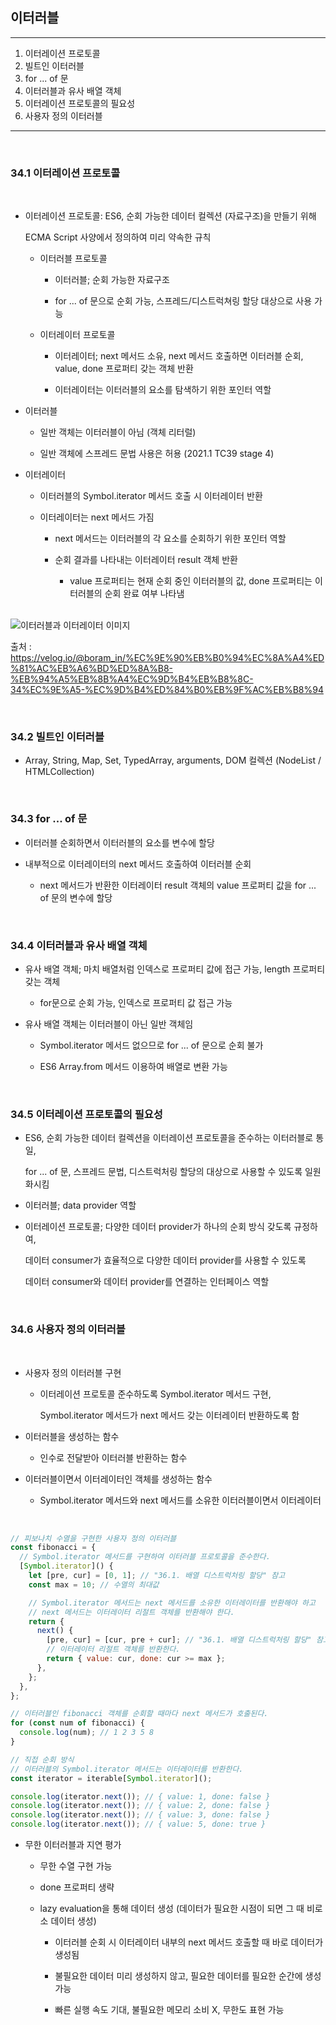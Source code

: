## 이터러블

---

1. 이터레이션 프로토콜
2. 빌트인 이터러블
3. for ... of 문
4. 이터러블과 유사 배열 객체
5. 이터레이션 프로토콜의 필요성
6. 사용자 정의 이터러블

---

<br/>

### 34.1 이터레이션 프로토콜

<br/>

- 이터레이션 프로토콜: ES6, 순회 가능한 데이터 컬렉션 (자료구조)을 만들기 위해

  ECMA Script 사양에서 정의하여 미리 약속한 규칙

  - 이터러블 프로토콜

    - 이터러블; 순회 가능한 자료구조

    - for ... of 문으로 순회 가능, 스프레드/디스트럭쳐링 할당 대상으로 사용 가능

  - 이터레이터 프로토콜

    - 이터레이터; next 메서드 소유, next 메서드 호출하면 이터러블 순회, value, done 프로퍼티 갖는 객체 반환

    - 이터레이터는 이터러블의 요소를 탐색하기 위한 포인터 역할

- 이터러블

  - 일반 객체는 이터러블이 아님 (객체 리터럴)

  - 일반 객체에 스프레드 문법 사용은 허용 (2021.1 TC39 stage 4)

- 이터레이터

  - 이터러블의 Symbol.iterator 메서드 호출 시 이터레이터 반환

  - 이터레이터는 next 메서드 가짐

    - next 메서드는 이터러블의 각 요소를 순회하기 위한 포인터 역할

    - 순회 결과를 나타내는 이터레이터 result 객체 반환

      - value 프로퍼티는 현재 순회 중인 이터러블의 값, done 프로퍼티는 이터러블의 순회 완료 여부 나타냄

      <br/>

<img src ="https://velog.velcdn.com/images%2Fboram_in%2Fpost%2F3331b023-0a87-4b06-a64e-cd7138805574%2Fimage.png" alt="이터러블과 이터레이터 이미지">

출처 : https://velog.io/@boram_in/%EC%9E%90%EB%B0%94%EC%8A%A4%ED%81%AC%EB%A6%BD%ED%8A%B8-%EB%94%A5%EB%8B%A4%EC%9D%B4%EB%B8%8C-34%EC%9E%A5-%EC%9D%B4%ED%84%B0%EB%9F%AC%EB%B8%94

<br/>

### 34.2 빌트인 이터러블

- Array, String, Map, Set, TypedArray, arguments, DOM 컬렉션 (NodeList / HTMLCollection)

<br/>

### 34.3 for ... of 문

- 이터러블 순회하면서 이터러블의 요소를 변수에 할당

- 내부적으로 이터레이터의 next 메서드 호출하여 이터러블 순회

  - next 메서드가 반환한 이터레이터 result 객체의 value 프로퍼티 값을 for ... of 문의 변수에 할당

<br/>

### 34.4 이터러블과 유사 배열 객체

- 유사 배열 객체; 마치 배열처럼 인덱스로 프로퍼티 값에 접근 가능, length 프로퍼티 갖는 객체

  - for문으로 순회 가능, 인덱스로 프로퍼티 값 접근 가능

- 유사 배열 객체는 이터러블이 아닌 일반 객체임

  - Symbol.iterator 메서드 없으므로 for ... of 문으로 순회 불가

  - ES6 Array.from 메서드 이용하여 배열로 변환 가능

<br/>

### 34.5 이터레이션 프로토콜의 필요성

- ES6, 순회 가능한 데이터 컬렉션을 이터레이션 프로토콜을 준수하는 이터러블로 통일,

  for ... of 문, 스프레드 문법, 디스트럭처링 할당의 대상으로 사용할 수 있도록 일원화시킴

- 이터러블; data provider 역할

- 이터레이션 프로토콜; 다양한 데이터 provider가 하나의 순회 방식 갖도록 규정하여,

  데이터 consumer가 효율적으로 다양한 데이터 provider를 사용할 수 있도록

  데이터 consumer와 데이터 provider를 연결하는 인터페이스 역할

<br/>

### 34.6 사용자 정의 이터러블

<br/>

- 사용자 정의 이터러블 구현

  - 이터레이션 프로토콜 준수하도록 Symbol.iterator 메서드 구현,

    Symbol.iterator 메서드가 next 메서드 갖는 이터레이터 반환하도록 함

- 이터러블을 생성하는 함수

  - 인수로 전달받아 이터러블 반환하는 함수

- 이터러블이면서 이터레이터인 객체를 생성하는 함수

  - Symbol.iterator 메서드와 next 메서드를 소유한 이터러블이면서 이터레이터

<br/>

```javascript
// 피보나치 수열을 구현한 사용자 정의 이터러블
const fibonacci = {
  // Symbol.iterator 메서드를 구현하여 이터러블 프로토콜을 준수한다.
  [Symbol.iterator]() {
    let [pre, cur] = [0, 1]; // "36.1. 배열 디스트럭처링 할당" 참고
    const max = 10; // 수열의 최대값

    // Symbol.iterator 메서드는 next 메서드를 소유한 이터레이터를 반환해야 하고
    // next 메서드는 이터레이터 리절트 객체를 반환해야 한다.
    return {
      next() {
        [pre, cur] = [cur, pre + cur]; // "36.1. 배열 디스트럭처링 할당" 참고
        // 이터레이터 리절트 객체를 반환한다.
        return { value: cur, done: cur >= max };
      },
    };
  },
};

// 이터러블인 fibonacci 객체를 순회할 때마다 next 메서드가 호출된다.
for (const num of fibonacci) {
  console.log(num); // 1 2 3 5 8
}

// 직접 순회 방식
// 이터러블의 Symbol.iterator 메서드는 이터레이터를 반환한다.
const iterator = iterable[Symbol.iterator]();

console.log(iterator.next()); // { value: 1, done: false }
console.log(iterator.next()); // { value: 2, done: false }
console.log(iterator.next()); // { value: 3, done: false }
console.log(iterator.next()); // { value: 5, done: true }
```

- 무한 이터러블과 지연 평가

  - 무한 수열 구현 가능

  - done 프로퍼티 생략

  - lazy evaluation을 통해 데이터 생성 (데이터가 필요한 시점이 되면 그 때 비로소 데이터 생성)

    - 이터러블 순회 시 이터레이터 내부의 next 메서드 호출할 때 바로 데이터가 생성됨

    - 불필요한 데이터 미리 생성하지 않고, 필요한 데이터를 필요한 순간에 생성 가능

    - 빠른 실행 속도 기대, 불필요한 메모리 소비 X, 무한도 표현 가능
